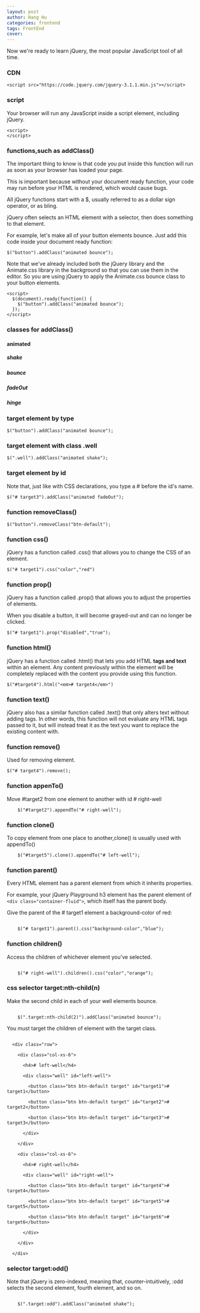 ```yaml
---
layout: post
author: Hang Hu
categories: frontend
tags: FrontEnd 
cover: 
---
```


Now we're ready to learn jQuery, the most popular JavaScript tool of all time.  
### CDN

```
<script src="https://code.jquery.com/jquery-3.1.1.min.js"></script>
```

### script

Your browser will run any JavaScript inside a script element, including jQuery.

```
<script>
</script>
```

### functions,such as addClass()

The important thing to know is that code you put inside this function will run as soon as your browser has loaded your page.  

This is important because without your document ready function, your code may run before your HTML is rendered, which would cause bugs.  

All jQuery functions start with a $, usually referred to as a dollar sign operator, or as bling.  

jQuery often selects an HTML element with a selector, then does something to that element.  

For example, let's make all of your button elements bounce. Just add this code inside your document ready function:  

```
$("button").addClass("animated bounce");
```

Note that we've already included both the jQuery library and the Animate.css library in the background so that you can use them in the editor. So you are using jQuery to apply the Animate.css bounce class to your button elements.  


```
<script>
  $(document).ready(function() {
    $("button").addClass("animated bounce");
  });
</script>
```

### classes for addClass()

#### animated

##### shake

##### bounce

##### fadeOut

##### hinge

### target element by type

```
$("button").addClass("animated bounce");
```

### target element with class .well

```
$(".well").addClass("animated shake");

```

### target element by id

Note that, just like with CSS declarations, you type a # before the id's name.  

```
$("# target3").addClass("animated fadeOut");

```

### function removeClass()

```
$("button").removeClass("btn-default");
```

### function css()

jQuery has a function called .css() that allows you to change the CSS of an element.

```
$("# target1").css("color","red")

```

### function prop()

jQuery has a function called .prop() that allows you to adjust the properties of elements.

When you disable a button, it will become grayed-out and can no longer be clicked.

```
$("# target1").prop("disabled","true");

```

### function html()

jQuery has a function called .html() that lets you add HTML <strong>tags and text</strong> within an element. Any content previously within the element will be completely replaced with the content you provide using this function.    

```
$("#target4").html("<em># target4</em>")

```

### function text()

jQuery also has a similar function called .text() that only alters text without adding tags. In other words, this function will not evaluate any HTML tags passed to it, but will instead treat it as the text you want to replace the existing content with.

### function remove()

Used for removing element.

```
$("# target4").remove();

```

### function appenTo()

Move #target2 from one element to another with id # right-well

```
    $("#target2").appendTo("# right-well");

```

### function clone()

To copy element from one place to another,clone() is usually used with appendTo()

```
    $("#target5").clone().appendTo("# left-well");

```

### function parent()

Every HTML element has a parent element from which it inherits properties.  


For example, your jQuery Playground h3 element has the parent element of ```<div class="container-fluid">```, which itself has the parent body.

Give the parent of the # target1 element a background-color of red:  

```

    $("# target1").parent().css("background-color","blue");

```
### function children()

Access the children of whichever element you've selected.
```

    $("# right-well").children().css("color","orange");

```
### css selector target:nth-child(n)

Make the second child in each of your well elements bounce. 
```

    $(".target:nth-child(2)").addClass("animated bounce");

```
You must target the children of element with the target class.
```

  <div class="row">

    <div class="col-xs-6">

      <h4># left-well</h4>

      <div class="well" id="left-well">

        <button class="btn btn-default target" id="target1"># target1</button>

        <button class="btn btn-default target" id="target2"># target2</button>

        <button class="btn btn-default target" id="target3"># target3</button>

      </div>

    </div>

    <div class="col-xs-6">

      <h4># right-well</h4>

      <div class="well" id="right-well">

        <button class="btn btn-default target" id="target4"># target4</button>

        <button class="btn btn-default target" id="target5"># target5</button>

        <button class="btn btn-default target" id="target6"># target6</button>

      </div>

    </div>

  </div>

```
### selector target:odd()

Note that jQuery is zero-indexed, meaning that, counter-intuitively, :odd selects the second element, fourth element, and so on.  
```

    $(".target:odd").addClass("animated shake");

```

###

###

###

###

###

###

###

###

###

###

###

###

###

###

###

###

###

###

###

###

###

###

###

###

###
